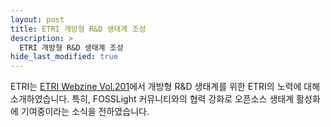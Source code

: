 ```yaml
---
layout: post
title: ETRI 개방형 R&D 생태계 조성
description: >
  ETRI 개방형 R&D 생태계 조성
hide_last_modified: true
---
```


ETRI는 [ETRI Webzine Vol.201](https://www.etri.re.kr/webzine/20220617/sub03.html)에서 개방형 R&D 생태계를 위한 ETRI의 노력에 대해 소개하였습니다. 특히, FOSSLight 커뮤니티와의 협력 강화로 오픈소스 생태계 활성화에 기여중이라는 소식을 전하였습니다.
